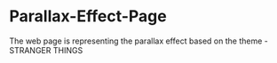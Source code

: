 # Parallax-Effect-Page
The web page is representing the parallax effect based on the theme - STRANGER THINGS
